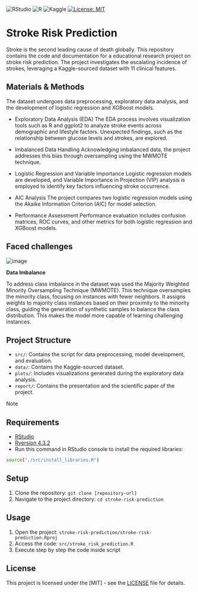 ![RStudio](https://img.shields.io/badge/RStudio-4285F4?style=for-the-badge&logo=rstudio&logoColor=white)   ![R](https://img.shields.io/badge/r-%23276DC3.svg?style=for-the-badge&logo=r&logoColor=white)   ![Kaggle](https://img.shields.io/badge/Kaggle-035a7d?style=for-the-badge&logo=kaggle&logoColor=white)   [![License: MIT](https://img.shields.io/badge/License-MIT-yellow.svg)](https://opensource.org/licenses/MIT)

# Stroke Risk Prediction

Stroke is the second leading cause of death globally. This repository contains the code and documentation for a educational research project on stroke risk prediction. The project investigates the escalating incidence of strokes, leveraging a Kaggle-sourced dataset with 11 clinical features.

## Materials & Methods
The dataset undergoes data preprocessing, exploratory data analysis, and the development of logistic regression and XGBoost models.

- Exploratory Data Analysis (EDA)
  The EDA process involves visualization tools such as R and ggplot2 to analyze stroke events across demographic and lifestyle factors. Unexpected findings, such as the relationship between glucose levels and strokes, are explored.

- Imbalanced Data Handling
  Acknowledging imbalanced data, the project addresses this bias through oversampling using the MWMOTE technique.

- Logistic Regression and Variable Importance
  Logistic regression models are developed, and Variable Importance in Projection (VIP) analysis is employed to identify key factors influencing stroke occurrence.

- AIC Analysis
  The project compares two logistic regression models using the Akaike Information Criterion (AIC) for model selection.

- Performance Assessment
  Performance evaluation includes confusion matrices, ROC curves, and other metrics for both logistic regression and XGBoost models.

## Faced challenges
![image](https://github.com/Kaito999/stroke-risk-prediction/assets/90338276/1b273b77-bcde-435f-9311-23574ed84288)

**Data Imbalance**

To address class imbalance in the dataset was used the Majority Weighted Minority Oversampling Technique (MWMOTE). This technique oversamples the minority class, 
focusing on instances with fewer neighbors. It assigns weights to majority class instances based on their proximity to the minority class, guiding the generation 
of synthetic samples to balance the class distribution. This makes the model more capable of learning challenging instances.


## Project Structure
- `src/`: Contains the script for data preprocessing, model development, and evaluation.
- `data/`: Contains the Kaggle-sourced dataset.
- `plots/`: Includes visualizations generated during the exploratory data analysis.
- `report/`: Contains the presentation and the scientific paper of the project.


> [!NOTE]
> ## Requirements
- [RStudio](https://posit.co/download/rstudio-desktop/)
- [Rversion 4.3.2](https://cran.r-project.org/bin/windows/base/)
- Run this command in RStudio console to install the required libraries:
```bash
source("./src/install_libraries.R")
```

## Setup
1. Clone the repository: `git clone [repository-url]`
2. Navigate to the project directory: `cd stroke-risk-prediction`

## Usage
1. Open the project: `stroke-risk-prediction/stroke-risk-prediction.Rproj`
2. Access the code: `src/stroke_risk_prediction.R`
3. Execute step by step the code inside script

## License
This project is licensed under the [MIT] - see the [LICENSE](LICENSE) file for details.
